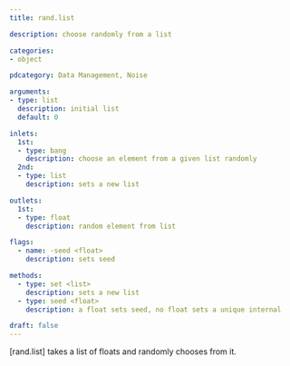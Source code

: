 ```yaml
---
title: rand.list

description: choose randomly from a list

categories:
- object

pdcategory: Data Management, Noise

arguments:
- type: list
  description: initial list
  default: 0

inlets:
  1st:
  - type: bang
    description: choose an element from a given list randomly
  2nd:
  - type: list 
    description: sets a new list

outlets:
  1st:
  - type: float
    description: random element from list

flags:
  - name: -seed <float>
    description: sets seed

methods:
  - type: set <list>
    description: sets a new list
  - type: seed <float>
    description: a float sets seed, no float sets a unique internal

draft: false
---
```


[rand.list] takes a list of floats and randomly chooses from it.
